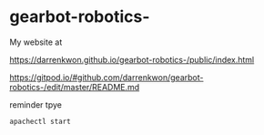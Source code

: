 # gearbot-robotics-

My website at 

https://darrenkwon.github.io/gearbot-robotics-/public/index.html





https://gitpod.io/#github.com/darrenkwon/gearbot-robotics-/edit/master/README.md


reminder tpye 

```
apachectl start
```

